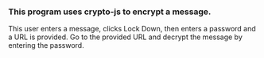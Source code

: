 ### This program uses crypto-js to encrypt a message.

  This user enters a message, clicks Lock Down,
  then enters a password and a URL is provided.
  Go to the provided URL and decrypt the message by entering the password.
